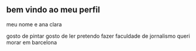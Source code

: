 ## bem vindo ao meu perfil

meu nome e ana clara

gosto de pintar
gosto de ler
pretendo fazer faculdade de jornalismo 
queri morar em barcelona
